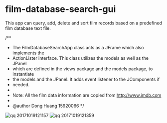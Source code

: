 # film-database-search-gui
This app can query, add, delete and sort film records based on a predefined film database text file.

/**
 * The FilmDatabaseSearchApp class acts as a JFrame which also implements the
 * ActionLister interface. This class utilizes the models as well as the JPanel
 * which are defined in the views package and the models package, to instantiate
 * the models and the JPanel. It adds event listener to the JComponents if
 * needed.
 * 
 * Note: All the film data information are copied from http://www.imdb.com
 * 
 * @author Dong Huang 15920066
 */
 
![qq 20171019121157](https://user-images.githubusercontent.com/21269499/31747088-50c53efa-b4c7-11e7-997a-7c5725834013.png)
![qq 20171019121359](https://user-images.githubusercontent.com/21269499/31747090-53b884c8-b4c7-11e7-9afb-6c9f7da6fd42.png)
